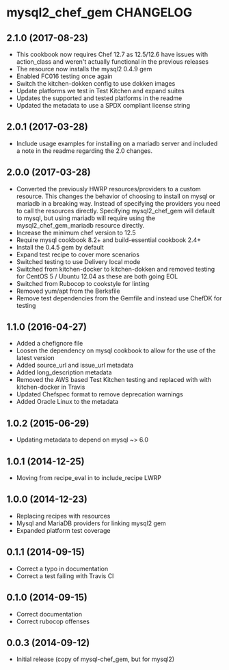 # mysql2_chef_gem CHANGELOG

## 2.1.0 (2017-08-23)

- This cookbook now requires Chef 12.7 as 12.5/12.6 have issues with action_class and weren't actually functional in the previous releases
- The resource now installs the mysql2 0.4.9 gem
- Enabled FC016 testing once again
- Switch the kitchen-dokken config to use dokken images
- Update platforms we test in Test Kitchen and expand suites
- Updates the supported and tested platforms in the readme
- Updated the metadata to use a SPDX compliant license string

## 2.0.1 (2017-03-28)

- Include usage examples for installing on a mariadb server and included a note in the readme regarding the 2.0 changes.

## 2.0.0 (2017-03-28)

- Converted the previously HWRP resources/providers to a custom resource. This changes the behavior of choosing to install on mysql or mariadb in a breaking way. Instead of specifying the providers you need to call the resources directly. Specifying mysql2_chef_gem will default to mysql, but using mariadb will require using the mysql2_chef_gem_mariadb resource directly.
- Increase the minimum chef version to 12.5
- Require mysql cookbook 8.2+ and build-essential cookbook 2.4+
- Install the 0.4.5 gem by default
- Expand test recipe to cover more scenarios
- Switched testing to use Delivery local mode
- Switched from kitchen-docker to kitchen-dokken and removed testing for CentOS 5 / Ubuntu 12.04 as these are both going EOL
- Switched from Rubocop to cookstyle for linting
- Removed yum/apt from the Berksfile
- Remove test dependencies from the Gemfile and instead use ChefDK for testing

## 1.1.0 (2016-04-27)

- Added a chefignore file
- Loosen the dependency on mysql cookbook to allow for the use of the latest version
- Added source_url and issue_url metadata
- Added long_description metadata
- Removed the AWS based Test Kitchen testing and replaced with with kitchen-docker in Travis
- Updated Chefspec format to remove deprecation warnings
- Added Oracle Linux to the metadata

## 1.0.2 (2015-06-29)

- Updating metadata to depend on mysql ~> 6.0

## 1.0.1 (2014-12-25)

- Moving from recipe_eval in to include_recipe LWRP

## 1.0.0 (2014-12-23)

- Replacing recipes with resources
- Mysql and MariaDB providers for linking mysql2 gem
- Expanded platform test coverage

## 0.1.1 (2014-09-15)

- Correct a typo in documentation
- Correct a test failing with Travis CI

## 0.1.0 (2014-09-15)

- Correct documentation
- Correct rubocop offenses

## 0.0.3 (2014-09-12)

- Initial release (copy of mysql-chef_gem, but for mysql2)
